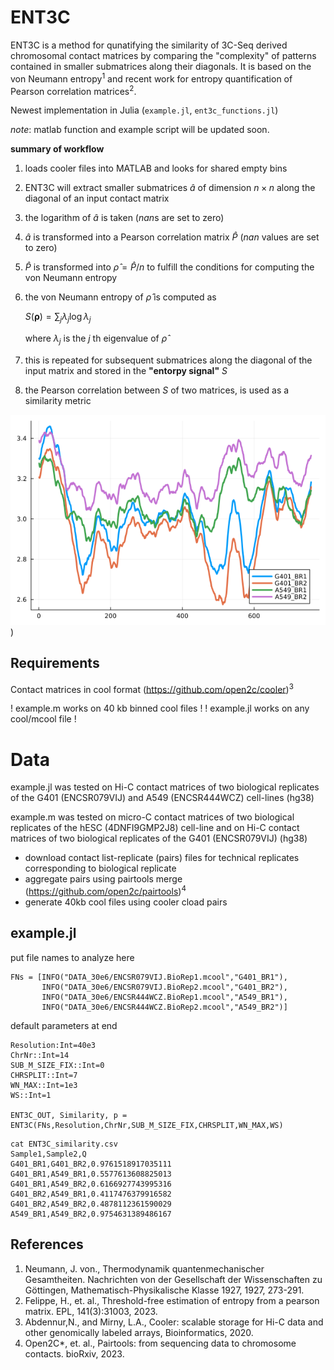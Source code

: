 # ENT3C
ENT3C is a method for qunatifying the similarity of 3C-Seq derived chromosomal contact matrices by comparing the "complexity" of patterns contained in smaller submatrices along their diagonals. It is based on the von Neumann entropy<sup>1</sup> and recent work for entropy quantification of Pearson correlation matrices<sup>2</sup>.

Newest implementation in Julia (```example.jl```, ```ent3c_functions.jl```)

*note*: matlab function and example script will be updated soon. 


**summary of workflow**
1. loads cooler files into MATLAB and looks for shared empty bins
2. ENT3C will extract smaller submatrices $\hat{a}$ of dimension $n\times n$ along the diagonal of an input contact matrix 
4. the logarithm of $\hat{a}$ is taken ($nan$s are set to zero)
5. $\hat{a}$ is transformed into a Pearson correlation matrix $\hat{P}$ ($nan$ values are set to zero)
6. $\hat{P}$ is transformed into $\hat{\rho}=\hat{P}/n$ to fulfill the conditions for computing the von Neumann entropy
7. the von Neumann entropy of $\hat{\rho}$ is computed as

   $S(\boldsymbol{\rho})=\sum_j \lambda_j \log \lambda_j$

   where $\lambda_j$ is the $j$ th eigenvalue of $\hat{\rho}$
8. this is repeated for subsequent submatrices along the diagonal of the input matrix and stored in the **"entorpy signal"** $S$
9. the Pearson correlation between $S$ of two matrices, is used as a similarity metric 

![Output entropy signals for G401 and A549](ENT3C_OUT.png "Output entropy signals for G401 and A549"))

## Requirements

Contact matrices in cool format (https://github.com/open2c/cooler)<sup>3</sup>

! example.m works on 40 kb binned cool files !
! example.jl works on any cool/mcool file !

# Data
example.jl was tested on Hi-C contact matrices of two biological replicates of the G401 (ENCSR079VIJ) and A549 (ENCSR444WCZ) cell-lines (hg38)

example.m was tested on micro-C contact matrices of two biological replicates of the hESC (4DNFI9GMP2J8) cell-line and on Hi-C contact matrices of two biological replicates of the G401 (ENCSR079VIJ) (hg38)

 - download contact list-replicate (pairs) files for technical replicates corresponding to biological replicate
 - aggregate pairs using pairtools merge (https://github.com/open2c/pairtools)<sup>4</sup>
 - generate 40kb cool files using cooler cload pairs
   
## example.jl
put file names to analyze here
```
FNs = [INFO("DATA_30e6/ENCSR079VIJ.BioRep1.mcool","G401_BR1"),
       INFO("DATA_30e6/ENCSR079VIJ.BioRep2.mcool","G401_BR2"),
       INFO("DATA_30e6/ENCSR444WCZ.BioRep1.mcool","A549_BR1"),
       INFO("DATA_30e6/ENCSR444WCZ.BioRep2.mcool","A549_BR2")] 
```
default parameters at end
```
Resolution:Int=40e3
ChrNr::Int=14
SUB_M_SIZE_FIX::Int=0
CHRSPLIT::Int=7
WN_MAX::Int=1e3
WS::Int=1

ENT3C_OUT, Similarity, p = ENT3C(FNs,Resolution,ChrNr,SUB_M_SIZE_FIX,CHRSPLIT,WN_MAX,WS)
```
```
cat ENT3C_similarity.csv
Sample1,Sample2,Q
G401_BR1,G401_BR2,0.9761518917035111
G401_BR1,A549_BR1,0.5577613608825013
G401_BR1,A549_BR2,0.6166927743995316
G401_BR2,A549_BR1,0.4117476379916582
G401_BR2,A549_BR2,0.4878112361590029
A549_BR1,A549_BR2,0.9754631389486167
```

## References
1. Neumann, J. von., Thermodynamik quantenmechanischer Gesamtheiten. Nachrichten von der Gesellschaft der Wissenschaften zu Göttingen, Mathematisch-Physikalische Klasse 1927, 1927, 273-291.
2. Felippe, H., et. al., Threshold-free estimation of entropy from a pearson matrix. EPL, 141(3):31003, 2023.
3. Abdennur,N., and Mirny, L.A., Cooler: scalable storage for Hi-C data and other genomically labeled arrays, Bioinformatics, 2020.
4. Open2C*, et. al., Pairtools: from sequencing data to chromosome contacts. bioRxiv, 2023.
